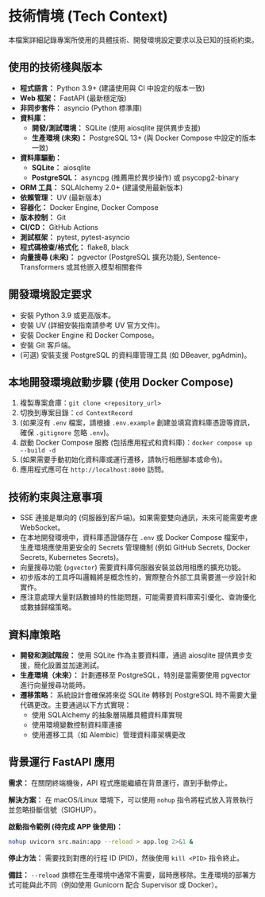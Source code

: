 # 技術情境 (Tech Context)

本檔案詳細記錄專案所使用的具體技術、開發環境設定要求以及已知的技術約束。

## 使用的技術棧與版本
- **程式語言：** Python 3.9+ (建議使用與 CI 中設定的版本一致)
- **Web 框架：** FastAPI (最新穩定版)
- **非同步套件：** asyncio (Python 標準庫)
- **資料庫：** 
  - **開發/測試環境：** SQLite (使用 aiosqlite 提供異步支援)
  - **生產環境 (未來)：** PostgreSQL 13+ (與 Docker Compose 中設定的版本一致)
- **資料庫驅動：** 
  - **SQLite：** aiosqlite
  - **PostgreSQL：** asyncpg (推薦用於異步操作) 或 psycopg2-binary
- **ORM 工具：** SQLAlchemy 2.0+ (建議使用最新版本)
- **依賴管理：** UV (最新版本)
- **容器化：** Docker Engine, Docker Compose
- **版本控制：** Git
- **CI/CD：** GitHub Actions
- **測試框架：** pytest, pytest-asyncio
- **程式碼檢查/格式化：** flake8, black
- **向量搜尋 (未來)：** pgvector (PostgreSQL 擴充功能), Sentence-Transformers 或其他嵌入模型相關套件

## 開發環境設定要求
- 安裝 Python 3.9 或更高版本。
- 安裝 UV (詳細安裝指南請參考 UV 官方文件)。
- 安裝 Docker Engine 和 Docker Compose。
- 安裝 Git 客戶端。
- (可選) 安裝支援 PostgreSQL 的資料庫管理工具 (如 DBeaver, pgAdmin)。

## 本地開發環境啟動步驟 (使用 Docker Compose)
1.  複製專案倉庫：`git clone <repository_url>`
2.  切換到專案目錄：`cd ContextRecord`
3.  (如果沒有 `.env` 檔案，請根據 `.env.example` 創建並填寫資料庫憑證等資訊，確保 `.gitignore` 忽略 `.env`)。
4.  啟動 Docker Compose 服務 (包括應用程式和資料庫)：`docker compose up --build -d`
5.  (如果需要手動初始化資料庫或運行遷移，請執行相應腳本或命令)。
6.  應用程式應可在 `http://localhost:8000` 訪問。

## 技術約束與注意事項
- SSE 連接是單向的 (伺服器到客戶端)。如果需要雙向通訊，未來可能需要考慮 WebSocket。
- 在本地開發環境中，資料庫憑證儲存在 `.env` 或 Docker Compose 檔案中，生產環境應使用更安全的 Secrets 管理機制 (例如 GitHub Secrets, Docker Secrets, Kubernetes Secrets)。
- 向量搜尋功能 (`pgvector`) 需要資料庫伺服器安裝並啟用相應的擴充功能。
- 初步版本的工具呼叫邏輯將是概念性的，實際整合外部工具需要進一步設計和實作。
- 應注意處理大量對話數據時的性能問題，可能需要資料庫索引優化、查詢優化或數據歸檔策略。

## 資料庫策略
- **開發和測試階段：** 使用 SQLite 作為主要資料庫，通過 aiosqlite 提供異步支援，簡化設置並加速測試。
- **生產環境（未來）：** 計劃遷移至 PostgreSQL，特別是當需要使用 pgvector 進行向量搜尋功能時。
- **遷移策略：** 系統設計會確保將來從 SQLite 轉移到 PostgreSQL 時不需要大量代碼更改。主要通過以下方式實現：
  - 使用 SQLAlchemy 的抽象層隔離具體資料庫實現
  - 使用環境變數控制資料庫連接
  - 使用遷移工具（如 Alembic）管理資料庫架構更改

## 背景運行 FastAPI 應用

**需求：** 在關閉終端機後，API 程式應能繼續在背景運行，直到手動停止。

**解決方案：** 在 macOS/Linux 環境下，可以使用 `nohup` 指令將程式放入背景執行並忽略掛斷信號（SIGHUP）。

**啟動指令範例 (待完成 APP 後使用)：**
```bash
nohup uvicorn src.main:app --reload > app.log 2>&1 &
```

**停止方法：** 需要找到對應的行程 ID (PID)，然後使用 `kill <PID>` 指令終止。

**備註：** `--reload` 旗標在生產環境中通常不需要，屆時應移除。生產環境的部署方式可能與此不同（例如使用 Gunicorn 配合 Supervisor 或 Docker）。 